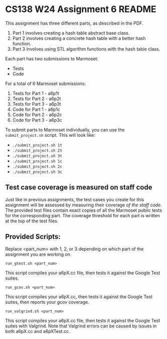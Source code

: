 # CS138 W24 Assignment 6 README

This assignment has three different parts, as described in the PDF.

1. Part 1 involves creating a hash table abstract base class.
2. Part 2 involves creating a concrete hash table with a better hash function.
3. Part 3 involves using STL algorithm functions with the hash table class.

Each part has two submissions to Marmoset:

- Tests
- Code

For a total of 6 Marmoset submissions:

1. Tests for Part 1 - a6p1t
2. Tests for Part 2 - a6p2t
2. Tests for Part 3 - a6p3t
3. Code for Part 1 - a6p1c
4. Code for Part 2 - a6p2c
4. Code for Part 3 - a6p3c

To submit parts to Marmoset individually, you can use the
`submit_project.sh` script. This will look like:

- `./submit_project.sh 1t`
- `./submit_project.sh 2t`
- `./submit_project.sh 3t`
- `./submit_project.sh 1c`
- `./submit_project.sh 2c`
- `./submit_project.sh 3c`

## Test case coverage is measured on staff code

Just like in previous assignments, the test cases you create for this assignment
will be assessed by measuring their coverage _of the staff code_. The provided test
files contain exact copies of all the Marmoset public tests for the corresponding
part. The coverage threshold for each part is written at the top of the test files.

## Provided Scripts:
Replace <part_num> with 1, 2, or 3 depending on which part of the assignment you
are working on.

`run_gtest.sh <part_num>`

This script compiles your a6pX.cc file, then tests it against the Google Test suites.

`run_gcov.sh <part_num>`

This script compiles your a6pX.cc, then tests it against the Google Test suites, then reports
your gcov coverage.

`run_valgrind.sh <part_num>`

This script compiles your a6pX.cc file, then tests it against the Google Test suites with
Valgrind. Note that Valgrind errors can be caused by issues in both a6pX.cc and a6pXTest.cc.

